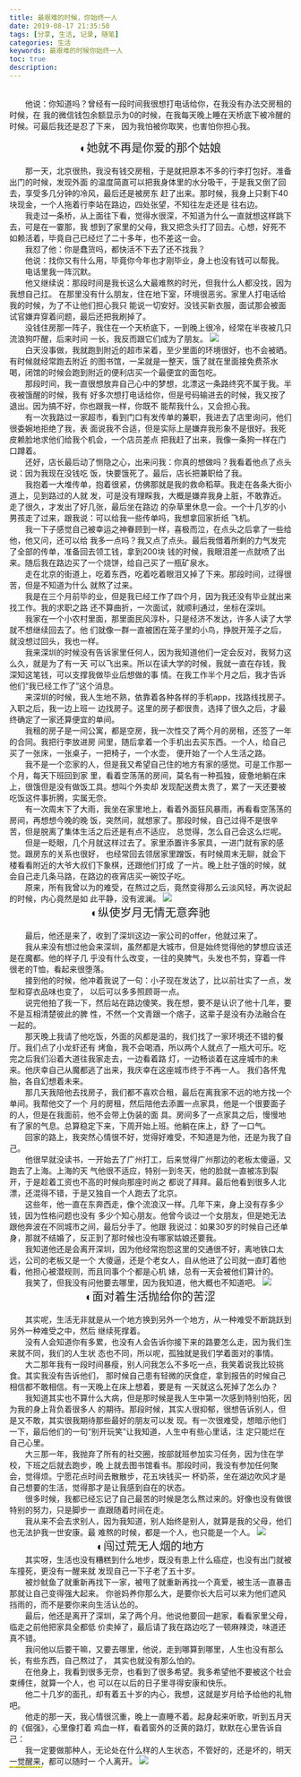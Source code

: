 ```yaml
---
title: 最艰难的时候，你始终一人
date: 2019-08-17 21:35:50
tags: [分享, 生活, 记录, 随笔]
categories: 生活
keywords: 最艰难的时候你始终一人
toc: true
description:
---
```


<br>&emsp;&emsp;他说：你知道吗？曾经有一段时间我很想打电话给你，在我没有办法交房租的时候，在
我的微信钱包余额显示为0的时候，在我每天晚上睡在天桥底下被冷醒的时候。可最后我还是忍了下来，
因为我怕被你取笑，也害怕你担心我。
<font style="font-size:20px;"><center>◐她就不再是你爱的那个姑娘</center></font>
<br>&emsp;&emsp;那一天，北京很热，我没有钱交房租，于是就把原本不多的行李打包好。准备出门的时候，发现外面
的温度简直可以把我身体里的水分吸干，于是我又倒了回去，享受多几分钟的冷风，最后还是被房东
赶了出来。那时候，我身上只剩下40块现金，一个人拖着行李站在路边，四处张望，不知往左走还是
往右边。
<br>&emsp;&emsp;我走过一条桥，从上面往下看，觉得水很深，不知道为什么一直就想这样跳下去，可是在一霎那，我
想到了家里的父母，我又把念头打了回去。心想，好死不如赖活着，毕竟自己已经烂了二十多年，也不差这一会。
<br>&emsp;&emsp;我怼了他：你是蠢货吗，都快活不下去了还不找我？
<br>&emsp;&emsp;他说：找你又有什么用，毕竟你今年也才刚毕业，身上也没有钱可以帮我。
<br>&emsp;&emsp;电话里我一阵沉默。
<br>&emsp;&emsp;他又继续说：那段时间是我长这么大最难熬的时光，但我什么人都没找，因为我想自己扛。
在那里没有什么朋友，住在地下室，环境很恶劣。家里人打电话给我的时候，为了不让他们担心我只
能说一切安好。没钱买新衣服，面试那会被面试官嫌弃穿着问题，最后还把我刷掉了。
<br>&emsp;&emsp;没钱住房那一阵子，我住在一个天桥底下，一到晚上很冷，经常在半夜被几只流浪狗吓醒，后来时间
一长，我反而跟它们成为了朋友。
![](https://images.unsplash.com/photo-1565113652517-d6d5bc3e2dd8?ixlib=rb-1.2.1&ixid=eyJhcHBfaWQiOjEyMDd9&auto=format&fit=crop&w=500&q=60)
<br>&emsp;&emsp;白天没事做，我就跑到附近的超市呆着，至少里面的环境很好，也不会被晒。有时候就经常跑去附近
的图书馆，一呆就是一整天，饿了就在里面接免费茶水喝，闭馆的时候会跑到附近的便利店买一个最便宜的面包吃。
<br>&emsp;&emsp;那段时间，我一直很想放弃自己心中的梦想，北漂这一条路终究不属于我。半夜被饿醒的时候，我有
好多次想打电话给你，但是号码输进去的时候，我又按了退出。因为搞不好，你也跟我一样，你既不
能帮我什么，又会担心我。
<br>&emsp;&emsp;有一次我路过一家超市，看到门口有发传单的兼职，我进去了店里询问，他们很委婉地拒绝了我，表
面说我不合适，但是实际上是嫌弃我形象不是很好。我死皮赖脸地求他们给我个机会，一个店员差点
把我赶了出来，我像一条狗一样在门口蹲着。
<br>&emsp;&emsp;还好，店长最后动了恻隐之心，出来问我：你真的想做吗？我看着他点了点头说：因为我现在没钱吃
饭，快要饿死了。最后，店长把兼职给了我。
<br>&emsp;&emsp;我抱着一大堆传单，抱着很紧，仿佛那就是我的救命稻草。我走在各条大街小道上，见到路过的人就
发，可是没有理睬我，大概是嫌弃我身上脏，不敢靠近。走了很久，才发出了好几张，最后坐在路边
的杂草里休息一会。一个十几岁的小男孩走了过来，跟我说：可以给我一些传单吗，我想拿回家折纸
飞机。
<br>&emsp;&emsp;我一下子感觉自己被幸运之神眷顾到一样，喜极而泣，在点头之后拿了一些给他，他又问，还可以给
我多一点吗？我又点了点头。最后我借着所剩的力气发完了全部的传单，准备回去领工钱，拿到200块
钱的时候，我眼泪差一点就喷了出来。随后我在路边买了一个烧饼，给自己买了一瓶矿泉水。
<br>&emsp;&emsp;走在北京的街道上，吃着东西，吃着吃着眼泪又掉了下来。那段时间，过得很苦，但是不知道为什么
就熬了过来。
<br>&emsp;&emsp;我是在三个月前毕的业，但是我已经工作了四个月，因为我还没有毕业就出来找工作。我的求职之路
还不算曲折，一次面试，就顺利通过，坐标在深圳。
<br>&emsp;&emsp;我家在一个小农村里面，那里面民风淳朴，只是经济不发达，许多人读了大学就不想继续回去了。他
们就像一群一直被困在笼子里的小鸟，挣脱开笼子之后，就没想过回头，我也一样。
<br>&emsp;&emsp;我来深圳的时候没有告诉家里任何人，因为我知道他们一定会反对，我努力这么久，就是为了有一天
可以飞出来。所以在读大学的时候，我就一直在存钱，我深知这笔钱，可以支撑我做毕业后想做的事
情。在我工作半个月之后，我才告诉他们“我已经工作了”这个消息。
<br>&emsp;&emsp;来深圳的时候，我人生地不熟，依靠着各种各样的手机app，找路线找房子。入职之后，我一边上班一
边找房子。这里的房子都很贵，选择了很久之后，才最终确定了一家还算便宜的单间。
<br>&emsp;&emsp;我租的房子是一间公寓，都是空房，我一次性交了两个月的房租，还签了一年的合同。我把行李放进房
间里，随后拿着一个手机出去买东西。一个人，给自己买了一张床，一张桌子，一把椅子，一个水壶，
便开始了一个人生活之路。
<br>&emsp;&emsp;我不是一个恋家的人，但是我又希望自己住的地方有家的感觉。可是工作那一个月，每天下班回到家
里，看着空荡荡的房间，莫名有一种孤独，疲惫地躺在床上，很饿但是没有做饭工具。想叫个外卖却
发现配送费太贵了，累了一天还要被吃饭这件事折腾，实属无奈。
<br>&emsp;&emsp;有一次周末下了大雨，我坐在家里地上，看着外面狂风暴雨，再看看空荡荡的房间，再想想今晚的晚
饭，突然间，就想家了。那段时候，自己过得不是很辛苦，但是脱离了集体生活之后还是有点不适应，
总觉得，怎么自己会这么烂呢。
<br>&emsp;&emsp;但是一眨眼，几个月就这样过去了。家里添置许多家具，一进门就有家的感觉。跟房东的关系也很好，
也经常回去领居家里蹭饭，有时候周末无聊，就会下楼看看附近的大爷大叔们下象棋，还跟他们打成
了一片。晚上肚子饿的时候，就会自己走几条马路，在路边的夜宵店买一碗饺子吃。
<br>&emsp;&emsp;原来，所有我曾以为的难受，在熬过之后，竟然变得那么云淡风轻，再次说起的时候，内心竟然是如
此平静，没有波澜。
![](https://images.unsplash.com/photo-1492448497576-45b1efcdc02c?ixlib=rb-1.2.1&ixid=eyJhcHBfaWQiOjEyMDd9&auto=format&fit=crop&w=500&q=60)
<font style="font-size:20px;"><center>◐纵使岁月无情无意奔驰</center></font>
<br>&emsp;&emsp;最后，他还是来了，收到了深圳这边一家公司的offer，他就过来了。
<br>&emsp;&emsp;我从来没有想过他会来深圳，虽然都是大城市，但是始终觉得他的梦想应该还是在魔都。他的样子几
乎没有什么改变，一往的臭脾气，头发也不剪，穿着一件很老的T恤，看起来很堕落。
<br>&emsp;&emsp;接到他的时候，他冲着我说了一句：小子现在发达了，比以前壮实了一点，发型和穿衣品味也变了，
以后可以多多照顾哥一点。
<br>&emsp;&emsp;说完他拍了我一下，然后站在路边傻笑。我在想，要不是认识了他十几年，要不是互相清楚彼此的脾
性，不然一个文青跟一个痞子，这辈子是没有办法融合在一起的。
<br>&emsp;&emsp;那天晚上我请了他吃饭，外面的风都是温的，我们找了一家环境还不错的餐厅。我们点了小龙虾还有
烤鱼，我不会喝酒，所以两个人就点了一瓶大可乐。吃完之后我们沿着大道往我家走去，一边看着路
灯，一边畅谈着在这座城市的未来。他庆幸自己从魔都逃了出来，我庆幸在这座城市终于不再一人。
我们各怀鬼胎，各自幻想着未来。
<br>&emsp;&emsp;那几天我陪他去找房子，我们都不喜欢合租，最后在离我家不远的地方找一个单间。我帮他交了一个
月的房租，然后陪他去添置一点家具，他是一个很要面子的人，但是在我面前，他不会带上伪装的面
具。房间多了一点家具之后，慢慢地有了家的气息。总算稳定下来，下周开始上班。他躺在床上，舒
了一口气。
<br>&emsp;&emsp;回家的路上，我突然心情很不好，觉得好难受，不知道是为他，还是为我了自己。
<br>&emsp;&emsp;他很早就没读书，一开始去了广州打工，后来觉得广州那边的老板太傻逼，又跑去了上海。上海的天
气他很不适应，特别一到冬天，他的脸就一直被冻到裂开，于是趁着工资也不高的时候向那座时尚之
都说了拜拜。最后他看到很多人北漂，还混得不错，于是又独自一个人跑去了北京。
<br>&emsp;&emsp;这些年，他一直在东奔西走，像个流浪汉一样。几年下来，身上没有存多少钱，因为性格问题也没有
多少个知心朋友。他曾今谈过一个女朋友，但是她无法跟他奔波在不同城市之间，最后分手了。他跟
我说过：如果30岁的时候自己还单身，那就不结婚了，反正到了那时候也没有哪家姑娘还要我。
<br>&emsp;&emsp;我知道他还是会离开深圳，因为他经常抱怨这里的交通很不好，离地铁口太远，公司的老板又是一个
大傻逼，还是个老女人，自从他进了公司就一直盯着他看，他担心被潜规则，而且同事个个都是心机
婊，总有一天会被他们算计的。
<br>&emsp;&emsp;我笑了，但我没有问他要去哪里，因为我知道，他大概也不知道吧。
![](https://images.unsplash.com/photo-1562492855-1c6e20372f61?ixlib=rb-1.2.1&ixid=eyJhcHBfaWQiOjEyMDd9&auto=format&fit=crop&w=500&q=60)
<font style="font-size:20px;"><center>◐面对着生活抛给你的苦涩</center></font>
<br>&emsp;&emsp;其实呢，生活无非就是从一个地方换到另外一个地方，从一种难受不断跳跃到另外一种难受之中，然后
继续死撑着。
<br>&emsp;&emsp;没有人会知道你有多累，也没有人会告诉你接下来的路要怎么走，因为我们生来就不同，我们的人生状
态也不同，所以呢，孤独就是我们学着面对的事情。
<br>&emsp;&emsp;大二那年我有一段时间暴瘦，别人问我怎么不多吃一点，我笑着说我比较挑食。其实我没有告诉他们，
那时候自己患有轻微的厌食症，拿到报告的时候自己相信都不敢相信。有一天晚上在床上想着，要是有
一天就这么死掉了怎么办？
<br>&emsp;&emsp;我知道其实也不算什么大病，但是那时候是我人生中第一次感到特别怕死，因为我的身上背负着很多人
的期待。那段时候，其实人很抑郁，很想告诉别人，但是又不敢，其实很我期待那些最好的朋友可以发
现。有一次很难受，想暗示他们一下，最后他们的一句“别开玩笑”让我知道，人生中有些心里话，注
定只能烂在自己心里。
<br>&emsp;&emsp;大三那一年，我抛弃了所有的社交圈，按部就班参加实习任务，因为住在学校，下班之后就去跑步，晚
上就去图书馆看书。那段时间，我没有参加任何聚会，觉得烦。宁愿花点时间去散散步，花五块钱买一
杯奶茶，坐在湖边吹风才是自己想要的生活，觉得那才是让我感到自在的状态。
<br>&emsp;&emsp;很多时候，我都已经忘记了自己最苦的时候是怎么熬过来的。好像也没有做很特别的努力，只是脚步一
直跟随着时间在走。
<br>&emsp;&emsp;我从来不会去求别人，因为我知道，别人始终是别人，就算是我的父母，他们也无法护我一世安康。最
难熬的时候，都是一个人，也只能是一个人。
![](https://images.unsplash.com/photo-1559865662-7e42f2e2fc81?ixlib=rb-1.2.1&ixid=eyJhcHBfaWQiOjEyMDd9&auto=format&fit=crop&w=500&q=60)
<font style="font-size:20px;"><center>◐闯过荒无人烟的地方</center></font>
&emsp;&emsp;其实呀，生活也没有糟糕到什么地步，既没有患上什么癌症，也没有出门就被车撞死，更没有一醒来就
发现自己一下子老了五十岁。
<br>&emsp;&emsp;被炒鱿鱼了就重新再找下一家，被甩了就重新再找一个真爱，被生活一直暴击那就让自己变得强大起来。
你爸妈养你那么大，是要你长大后可以来为他们遮风挡雨的，而不是要你来向生活认怂的。
<br>&emsp;&emsp;最后，他还是离开了深圳，呆了两个月。他说他要回一趟家，看看家里父母，临走之前他把家具全都低
价卖掉了，最后请了我在路边吃了一顿麻辣烫，味道还真不错。
<br>&emsp;&emsp;我问他以后要干嘛，又要去哪里，他说，走到哪算到哪里，人生也没有那么长，有些东西，自己熬过了，
其实也就没有那么怕的。
<br>&emsp;&emsp;在他身上，我看到很多无奈，也看到了很多希望。我多希望他不要被这个社会束缚住，就算一个人，也
可以在以后的日子里寻得安康和快乐。
<br>&emsp;&emsp;他二十几岁的面孔，却有着五十岁的内心，我想，这就是岁月给予给他的礼物吧。
<br>&emsp;&emsp;他走的那一天，我心情很沉重，晚上一直睡不着。起身起来听歌，听到五月天的《倔强》，心里像打着
鸡血一样，看着窗外的泛黄的路灯，默默在心里告诉自己：
<br>&emsp;&emsp;我一定要做那种人，无论处在什么样的人生状态，不管好的，还是坏的，明天一觉醒来，都可以随时一
个人离开。
![](https://images.unsplash.com/photo-1522509585149-c9cd39d1ff08?ixlib=rb-1.2.1&ixid=eyJhcHBfaWQiOjEyMDd9&auto=format&fit=crop&w=600&q=60)
<br/>
<span style="font-size:0.1rem; background:yellow;">**特别说明：本文原创作者来自我的好朋友邱大深，欢迎关注作者公众号、转载、分享**</span>